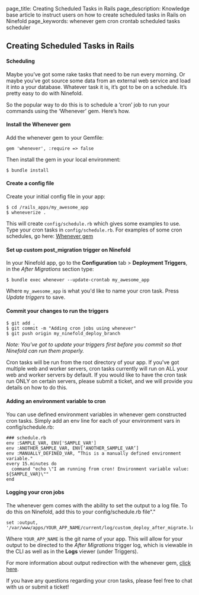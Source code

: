 page_title: Creating Scheduled Tasks in Rails
page_description: Knowledge base article to instruct users on how to create scheduled tasks in Rails on Ninefold
page_keywords: whenever gem cron crontab scheduled tasks scheduler

## Creating Scheduled Tasks in Rails

#### Scheduling
Maybe you’ve got some rake tasks that need to be run every morning. Or maybe you’ve got source some data from an external web service and load it into a your database. Whatever task it is, it’s got to be on a schedule. It’s pretty easy to do with Ninefold.

So the popular way to do this is to schedule a ‘cron’ job to run your commands using the ‘Whenever’ gem. Here’s how.

#### Install the Whenever gem
Add the whenever gem to your Gemfile:

    gem 'whenever', :require => false

Then install the gem in your local environment:

    $ bundle install

#### Create a config file
Create your initial config file in your app:

    $ cd /rails_apps/my_awesome_app
    $ wheneverize .

This will create `config/schedule.rb` which gives some examples to use. Type your cron tasks in `config/schedule.rb`. For examples of some cron schedules, go here: [Whenever gem](https://www.github.com/javan/whenever)

#### Set up custom post_migration trigger on Ninefold

In your Ninefold app, go to the __Configuration__ tab > __Deployment Triggers__, in the _After Migrations_ section type:

    $ bundle exec whenever --update-crontab my_awesome_app

Where `my_awesome_app` is what you'd like to name your cron task. Press _Update triggers_ to save.

#### Commit your changes to run the triggers

    $ git add .
    $ git commit -m "Adding cron jobs using whenever"
    $ git push origin my_ninefold_deploy_branch

_Note: You've got to update your triggers first before you commit so that Ninefold can run them properly._

Cron tasks will be run from the root directory of your app. If you've got multiple web and worker servers, cron tasks currently will run on ALL your web and worker servers by default. If you would like to have the cron task run ONLY on certain servers, please submit a ticket, and we will provide you details on how to do this.

#### Adding an environment variable to cron

You can use defined environment variables in whenever gem constructed cron tasks. Simply add an env line for each of your environment vars in config/schedule.rb:

    ### schedule.rb
    env :SAMPLE_VAR, ENV['SAMPLE_VAR']
    env :ANOTHER_SAMPLE_VAR, ENV[‘ANOTHER_SAMPLE_VAR’]
    env :MANUALLY_DEFINED_VAR, “This is a manually defined environment variable."
    every 15.minutes do
      command "echo \"I am running from cron! Environment variable value: ${SAMPLE_VAR}\""
    end

#### Logging your cron jobs

The whenever gem comes with the ability to set the output to a log file. To do this on Ninefold, add this to your config/schedule.rb file"."

    set :output, '/var/www/apps/YOUR_APP_NAME/current/log/custom_deploy_after_migrate.log'

Where `YOUR_APP_NAME` is the git name of your app. This will allow for your output to be directed to the _After Migrations_ trigger log, which is viewable in the CLI as well as in the __Logs__ viewer (under Triggers).

For more information about output redirection with the whenever gem, [click here](https://github.com/javan/whenever/wiki/Output-redirection-aka-logging-your-cron-jobs).

If you have any questions regarding your cron tasks, please feel free to chat with us or submit a ticket!
